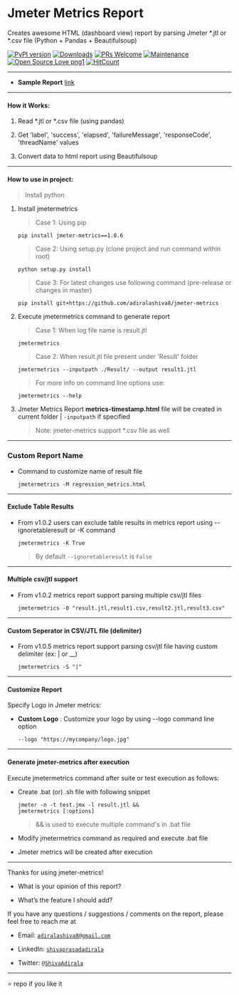 # Jmeter Metrics Report

Creates awesome HTML (dashboard view) report by parsing Jmeter *.jtl or *.csv file (Python + Pandas + Beautifulsoup)

[![PyPI version](https://badge.fury.io/py/jmeter-metrics.svg)](https://badge.fury.io/py/jmeter-metrics)
[![Downloads](https://pepy.tech/badge/jmeter-metrics)](https://pepy.tech/project/jmeter-metrics)
[![PRs Welcome](https://img.shields.io/badge/PRs-welcome-brightgreen.svg?style=flat-square)]()
[![Maintenance](https://img.shields.io/badge/Maintained%3F-yes-green.svg)]()
[![Open Source Love png1](https://badges.frapsoft.com/os/v1/open-source.png?v=103)]()
[![HitCount](http://hits.dwyl.io/adiralashiva8/jmeter-metrics.svg)](http://hits.dwyl.io/adiralashiva8/jmeter-metrics)

---

 - __Sample Report__ [link](https://jmetermetrics.netlify.com/)

---

#### How it Works:

1. Read *.jtl or *.csv file (using pandas)

2. Get 'label', 'success', 'elapsed', 'failureMessage', 'responseCode', 'threadName' values

3. Convert data to html report using Beautifulsoup

---

#### How to use in project:

> Install python

1. Install jmetermetrics

    > Case 1: Using pip
    ```
    pip install jmeter-metrics==1.0.6
    ```

    > Case 2: Using setup.py (clone project and run command within root)
    ```
    python setup.py install
    ```

    > Case 3: For latest changes use following command (pre-release or changes in master)
    ```
    pip install git+https://github.com/adiralashiva8/jmeter-metrics
    ```

2. Execute jmetermetrics command to generate report

    > Case 1: When log file name is result.jtl
    ```
    jmetermetrics
    ```

    > Case 2: When result.jtl file present under 'Result' folder
    ```
    jmetermetrics --inputpath ./Result/ --output result1.jtl
    ```

    > For more info on command line options use:

    ```
    jmetermetrics --help
    ```

3. Jmeter Metrics Report __metrics-timestamp.html__ file will be created in current folder | `-inputpath` if specified

    > Note: jmeter-metrics support *.csv file as well

---

### Custom Report Name

 - Command to customize name of result file
    ```
    jmetermetrics -M regression_metrics.html
    ```
---

#### Exclude Table Results

 - From v1.0.2 users can exclude table results in metrics report using --ignoretableresult or -K command

    ```
    jmetermetrics -K True
    ```

    > By default `--ignoretableresult` is `False`

---

#### Multiple csv/jtl support

 - From v1.0.2 metrics report support parsing multiple csv/jtl files

    ```
    jmetermetrics -0 "result.jtl,result1.csv,result2.jtl,result3.csv"
    ```
---

#### Custom Seperator in CSV/JTL file (delimiter)

 - From v1.0.5 metrics report support parsing csv/jtl file having custom delimiter (ex: | or __)

    ```
    jmetermetrics -S "|"
    ```
---

#### Customize Report

Specify Logo in Jmeter metrics:

 - __Custom Logo__ : Customize your logo by using --logo command line option

     ```
     --logo "https://mycompany/logo.jpg"
     ```
---

#### Generate jmeter-metrics after execution

Execute jmetermetrics command after suite or test execution as follows:

 - Create .bat (or) .sh file with following snippet

    ```
    jmeter -n -t test.jmx -l result.jtl &&
    jmetermetrics [:options]
    ```

    > && is used to execute multiple command's in .bat file

  - Modify jmetermetrics command as required and execute .bat file

  - Jmeter metrics will be created after execution

---

Thanks for using jmeter-metrics!

 - What is your opinion of this report?

 - What’s the feature I should add?

If you have any questions / suggestions / comments on the report, please feel free to reach me at

 - Email: <a href="mailto:adiralashiva8@gmail.com?Subject=Jmeter%20Metrics" target="_blank">`adiralashiva8@gmail.com`</a> 

 - LinkedIn: <a href="https://www.linkedin.com/in/shivaprasadadirala/" target="_blank">`shivaprasadadirala`</a>

 - Twitter: <a href="https://twitter.com/ShivaAdirala" target="_blank">`@ShivaAdirala`</a>

---

:star: repo if you like it
